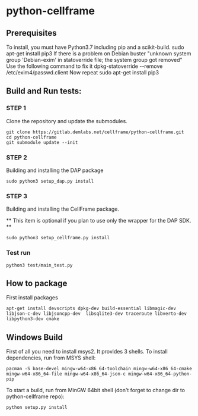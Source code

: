 # python-cellframe

## Prerequisites
To install, you must have Python3.7 including pip and a scikit-build.
sudo apt-get install pip3
If there is a problem on Debian buster 
"unknown system group 'Debian-exim' in statoverride file; the system group got removed"
Use the following command to fix it
dpkg-statoverride --remove /etc/exim4/passwd.client
Now repeat sudo apt-get install pip3

## Build and Run tests:

### STEP 1
Clone the repository and update the submodules.
```
git clone https://gitlab.demlabs.net/cellframe/python-cellframe.git
cd python-cellframe
git submodule update --init 
```

### STEP 2
Building and installing the DAP package 
```
sudo python3 setup_dap.py install
```

### STEP 3 
Building and installing the CellFrame package.

** This item is optional if you plan to use only the wrapper for the DAP SDK. **
```
sudo python3 setup_cellframe.py install
```

### Test run 
```
python3 test/main_test.py
```

## How to package 
First install packages 
```
apt-get install devscripts dpkg-dev build-essential libmagic-dev libjson-c-dev libjsoncpp-dev  libsqlite3-dev traceroute libverto-dev libpython3-dev cmake

```


## Windows Build
First of all you need to install msys2. It provides 3 shells.
To install dependencies, run from MSYS shell:
```
pacman -S base-devel mingw-w64-x86_64-toolchain mingw-w64-x86_64-cmake mingw-w64-x86_64-file mingw-w64-x86_64-json-c mingw-w64-x86_64-python-pip
```

To start a build, run from MinGW 64bit shell (don't forget to change dir to python-cellframe repo):
```
python setup.py install
```
